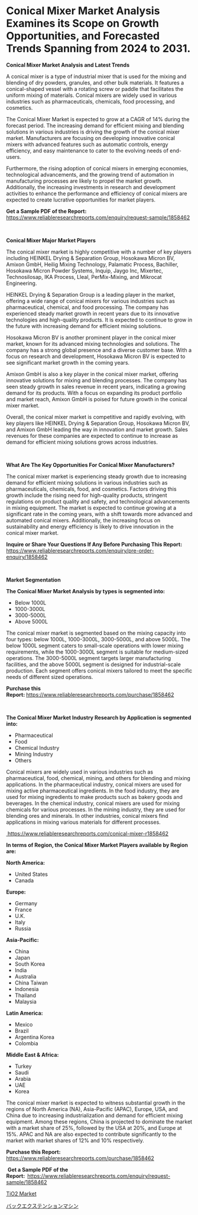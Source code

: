 <p><h1>Conical Mixer Market Analysis Examines its Scope on Growth Opportunities, and Forecasted Trends Spanning from 2024 to 2031.</h1></p><p><strong>Conical Mixer Market Analysis and Latest Trends</strong></p>
<p><p>A conical mixer is a type of industrial mixer that is used for the mixing and blending of dry powders, granules, and other bulk materials. It features a conical-shaped vessel with a rotating screw or paddle that facilitates the uniform mixing of materials. Conical mixers are widely used in various industries such as pharmaceuticals, chemicals, food processing, and cosmetics.</p><p>The Conical Mixer Market is expected to grow at a CAGR of 14% during the forecast period. The increasing demand for efficient mixing and blending solutions in various industries is driving the growth of the conical mixer market. Manufacturers are focusing on developing innovative conical mixers with advanced features such as automatic controls, energy efficiency, and easy maintenance to cater to the evolving needs of end-users.</p><p>Furthermore, the rising adoption of conical mixers in emerging economies, technological advancements, and the growing trend of automation in manufacturing processes are likely to propel the market growth. Additionally, the increasing investments in research and development activities to enhance the performance and efficiency of conical mixers are expected to create lucrative opportunities for market players.</p></p>
<p><strong>Get a Sample PDF of the Report:&nbsp;</strong> <a href="https://www.reliableresearchreports.com/enquiry/request-sample/1858462">https://www.reliableresearchreports.com/enquiry/request-sample/1858462</a></p>
<p>&nbsp;</p>
<p><strong>Conical Mixer Major Market Players</strong></p>
<p><p>The conical mixer market is highly competitive with a number of key players including HEINKEL Drying & Separation Group, Hosokawa Micron BV, Amixon GmbH, Heilig Mixing Technology, Palamatic Process, Bachiller, Hosokawa Micron Powder Systems, Inquip, Jaygo Inc, Mixertec, Technosilosap, IKA Process, Lleal, PerMix-Mixing, and Mikrocat Engineering.</p><p>HEINKEL Drying & Separation Group is a leading player in the market, offering a wide range of conical mixers for various industries such as pharmaceutical, chemical, and food processing. The company has experienced steady market growth in recent years due to its innovative technologies and high-quality products. It is expected to continue to grow in the future with increasing demand for efficient mixing solutions.</p><p>Hosokawa Micron BV is another prominent player in the conical mixer market, known for its advanced mixing technologies and solutions. The company has a strong global presence and a diverse customer base. With a focus on research and development, Hosokawa Micron BV is expected to see significant market growth in the coming years.</p><p>Amixon GmbH is also a key player in the conical mixer market, offering innovative solutions for mixing and blending processes. The company has seen steady growth in sales revenue in recent years, indicating a growing demand for its products. With a focus on expanding its product portfolio and market reach, Amixon GmbH is poised for future growth in the conical mixer market.</p><p>Overall, the conical mixer market is competitive and rapidly evolving, with key players like HEINKEL Drying & Separation Group, Hosokawa Micron BV, and Amixon GmbH leading the way in innovation and market growth. Sales revenues for these companies are expected to continue to increase as demand for efficient mixing solutions grows across industries.</p></p>
<p>&nbsp;</p>
<p><strong>What Are The Key Opportunities For Conical Mixer Manufacturers?</strong></p>
<p><p>The conical mixer market is experiencing steady growth due to increasing demand for efficient mixing solutions in various industries such as pharmaceuticals, chemicals, food, and cosmetics. Factors driving this growth include the rising need for high-quality products, stringent regulations on product quality and safety, and technological advancements in mixing equipment. The market is expected to continue growing at a significant rate in the coming years, with a shift towards more advanced and automated conical mixers. Additionally, the increasing focus on sustainability and energy efficiency is likely to drive innovation in the conical mixer market.</p></p>
<p><strong>Inquire or Share Your Questions If Any Before Purchasing This Report:</strong> <a href="https://www.reliableresearchreports.com/enquiry/pre-order-enquiry/1858462">https://www.reliableresearchreports.com/enquiry/pre-order-enquiry/1858462</a></p>
<p>&nbsp;</p>
<p><strong>Market Segmentation</strong></p>
<p><strong>The Conical Mixer Market Analysis by types is segmented into:</strong></p>
<p><ul><li>Below 1000L</li><li>1000-3000L</li><li>3000-5000L</li><li>Above 5000L</li></ul></p>
<p><p>The conical mixer market is segmented based on the mixing capacity into four types: below 1000L, 1000-3000L, 3000-5000L, and above 5000L. The below 1000L segment caters to small-scale operations with lower mixing requirements, while the 1000-3000L segment is suitable for medium-sized operations. The 3000-5000L segment targets larger manufacturing facilities, and the above 5000L segment is designed for industrial-scale production. Each segment offers conical mixers tailored to meet the specific needs of different sized operations.</p></p>
<p><strong>Purchase this Report:&nbsp;</strong><a href="https://www.reliableresearchreports.com/purchase/1858462">https://www.reliableresearchreports.com/purchase/1858462</a></p>
<p>&nbsp;</p>
<p><strong>The Conical Mixer Market Industry Research by Application is segmented into:</strong></p>
<p><ul><li>Pharmaceutical</li><li>Food</li><li>Chemical Industry</li><li>Mining Industry</li><li>Others</li></ul></p>
<p><p>Conical mixers are widely used in various industries such as pharmaceutical, food, chemical, mining, and others for blending and mixing applications. In the pharmaceutical industry, conical mixers are used for mixing active pharmaceutical ingredients. In the food industry, they are used for mixing ingredients to make products such as bakery goods and beverages. In the chemical industry, conical mixers are used for mixing chemicals for various processes. In the mining industry, they are used for blending ores and minerals. In other industries, conical mixers find applications in mixing various materials for different processes.</p></p>
<p><a href="https://www.reliableresearchreports.com/conical-mixer-r1858462">&nbsp;https://www.reliableresearchreports.com/conical-mixer-r1858462</a></p>
<p><strong>In terms of Region, the Conical Mixer Market Players available by Region are:</strong></p>
<p>
    <p> <strong> North America: </strong>
        <ul>
            <li>United States</li>
            <li>Canada</li>
        </ul>
        </p> 
    <p> <strong> Europe: </strong>
        <ul>
            <li>Germany</li>
            <li>France</li>
            <li>U.K.</li>
            <li>Italy</li>
            <li>Russia</li>
        </ul>
        </p> 
    <p> <strong> Asia-Pacific: </strong>
        <ul>
            <li>China</li>
            <li>Japan</li>
            <li>South Korea</li>
            <li>India</li>
            <li>Australia</li>
            <li>China Taiwan</li>
            <li>Indonesia</li>
            <li>Thailand</li>
            <li>Malaysia</li>
        </ul>
        </p> 
    <p> <strong> Latin America: </strong>
        <ul>
            <li>Mexico</li>
            <li>Brazil</li>
            <li>Argentina Korea</li>
            <li>Colombia</li>
        </ul>
        </p> 
    <p> <strong> Middle East & Africa: </strong>
        <ul>
            <li>Turkey</li>
            <li>Saudi</li>
            <li>Arabia</li>
            <li>UAE</li>
            <li>Korea</li>
        </ul>
    </p>
    </p>
<p><p>The conical mixer market is expected to witness substantial growth in the regions of North America (NA), Asia-Pacific (APAC), Europe, USA, and China due to increasing industrialization and demand for efficient mixing equipment. Among these regions, China is projected to dominate the market with a market share of 25%, followed by the USA at 20%, and Europe at 15%. APAC and NA are also expected to contribute significantly to the market with market shares of 12% and 10% respectively.</p></p>
<p><strong>Purchase this Report: </strong><a href="https://www.reliableresearchreports.com/purchase/1858462">https://www.reliableresearchreports.com/purchase/1858462</a></p>
<p>&nbsp;<strong>Get a Sample PDF of the Report:&nbsp;&nbsp;</strong><a href="https://www.reliableresearchreports.com/enquiry/request-sample/1858462">https://www.reliableresearchreports.com/enquiry/request-sample/1858462</a></p>
<p><strong></strong></p>
<p><p><a href="https://issuu.com/reportprime-2/docs/tio2-market-size-2030.pptx">TiO2 Market</a></p><p><a href="https://github.com/vhemk0794148/Market-Research-Report-List-1/blob/main/210374132441.md">バックエクステンションマシン</a></p></p>
